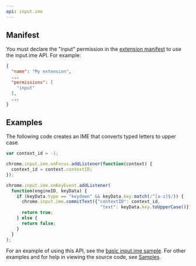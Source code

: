 ```yaml
---
api: input.ime
---
```


## Manifest

You must declare the "input" permission in the [extension manifest][1] to use the input.ime API. For
example:

```json
{
  "name": "My extension",
  ...
  "permissions": [
    "input"
  ],
  ...
}
```

## Examples

The following code creates an IME that converts typed letters to upper case.

```js
var context_id = -1;

chrome.input.ime.onFocus.addListener(function(context) {
  context_id = context.contextID;
});

chrome.input.ime.onKeyEvent.addListener(
  function(engineID, keyData) {
    if (keyData.type == "keydown" && keyData.key.match(/^[a-z]$/)) {
      chrome.input.ime.commitText({"contextID": context_id,
                                    "text": keyData.key.toUpperCase()});
      return true;
    } else {
      return false;
    }
  }
);
```

For an example of using this API, see the [basic input.ime sample][2]. For other examples and for
help in viewing the source code, see [Samples][3].

[1]: /docs/extensions/mv3/manifest
[2]: https://github.com/GoogleChrome/chrome-extensions-samples/tree/master/mv2-archive/api/input.ime/basic/
[3]: /docs/extensions/mv2/samples
